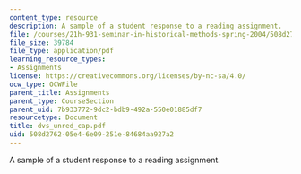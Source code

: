 ```yaml
---
content_type: resource
description: A sample of a student response to a reading assignment.
file: /courses/21h-931-seminar-in-historical-methods-spring-2004/508d276205e46e09251e84684aa927a2_dvs_unred_cap.pdf
file_size: 39784
file_type: application/pdf
learning_resource_types:
- Assignments
license: https://creativecommons.org/licenses/by-nc-sa/4.0/
ocw_type: OCWFile
parent_title: Assignments
parent_type: CourseSection
parent_uid: 7b933772-9dc2-bdb9-492a-550e01885df7
resourcetype: Document
title: dvs_unred_cap.pdf
uid: 508d2762-05e4-6e09-251e-84684aa927a2
---
```

A sample of a student response to a reading assignment.